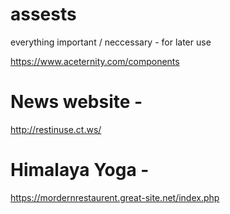 # assests
everything important / neccessary - for later use 

https://www.aceternity.com/components
# News website - 
http://restinuse.ct.ws/
# Himalaya Yoga -
https://mordernrestaurent.great-site.net/index.php
